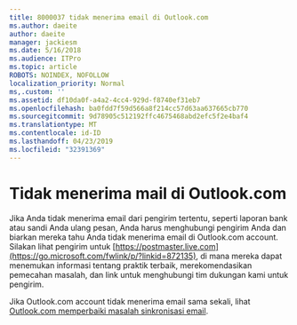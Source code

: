 ```yaml
---
title: 8000037 tidak menerima email di Outlook.com
ms.author: daeite
author: daeite
manager: jackiesm
ms.date: 5/16/2018
ms.audience: ITPro
ms.topic: article
ROBOTS: NOINDEX, NOFOLLOW
localization_priority: Normal
ms,.custom: ''
ms.assetid: df10da0f-a4a2-4cc4-929d-f8740ef31eb7
ms.openlocfilehash: ba0fdd7f59d566a8f214cc57d63aa637665cb770
ms.sourcegitcommit: 9d78905c512192ffc4675468abd2efc5f2e4baf4
ms.translationtype: MT
ms.contentlocale: id-ID
ms.lasthandoff: 04/23/2019
ms.locfileid: "32391369"
---
```

# <a name="not-receiving-mail-in-outlookcom"></a>Tidak menerima mail di Outlook.com

Jika Anda tidak menerima email dari pengirim tertentu, seperti laporan bank atau sandi Anda ulang pesan, Anda harus menghubungi pengirim Anda dan biarkan mereka tahu Anda tidak menerima email di Outlook.com account. Silakan lihat pengirim untuk [https://postmaster.live.com](https://go.microsoft.com/fwlink/p/?linkid=872135), di mana mereka dapat menemukan informasi tentang praktik terbaik, merekomendasikan pemecahan masalah, dan link untuk menghubungi tim dukungan kami untuk pengirim.
  
Jika Outlook.com account tidak menerima email sama sekali, lihat [Outlook.com memperbaiki masalah sinkronisasi email](https://go.microsoft.com/fwlink/p/?linkid=874363).
  

